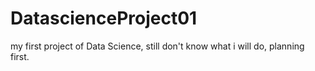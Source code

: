 # DatascienceProject01
 my first project of Data Science, still don't know what i will do, planning first.
